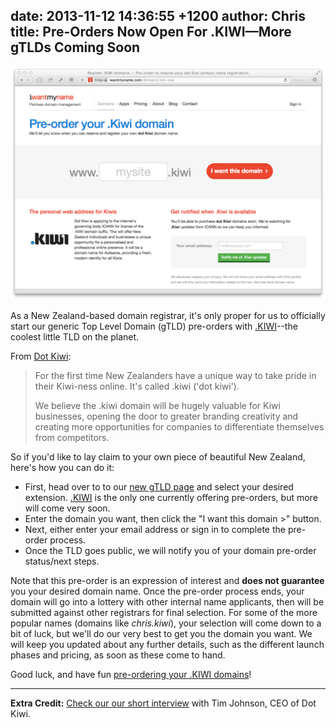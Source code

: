 date: 2013-11-12 14:36:55 +1200
author: Chris
title: Pre-Orders Now Open For .KIWI—More gTLDs Coming Soon
----

![dot-kiwi-domain-preorder.png](/media/2013-11-12-dot-kiwi-domain-preorder.png)

<!-- excerpt -->

As a New Zealand-based domain registrar, it's only proper for us to officially start our generic Top Level Domain (gTLD) pre-orders with [.KIWI](https://iwantmyname.com/domains/dot-kiwi)--the coolest little TLD on the planet.

<!-- /excerpt -->

From [Dot Kiwi](http://dot-kiwi.com/about-us):

> For the first time New Zealanders have a unique way to take pride in their Kiwi-ness online. It's called .kiwi ('dot kiwi').
>
> We believe the .kiwi domain will be hugely valuable for Kiwi businesses, opening the door to greater branding creativity and creating more opportunities for companies to differentiate themselves from competitors. 

So if you'd like to lay claim to your own piece of beautiful New Zealand, here's how you can do it:

* First, head over to to our [new gTLD page](https://iwantmyname.com/domains/new-gtld-domain-extensions) and select your desired extension. [.KIWI](https://iwantmyname.com/domains/dot-kiwi) is the only one currently offering pre-orders, but more will come very soon. 
* Enter the domain you want, then click the "I want this domain >" button.
* Next, either enter your email address or sign in to complete the pre-order process.
* Once the TLD goes public, we will notify you of your domain pre-order status/next steps.

Note that this pre-order is an expression of interest and **does not guarantee** you your desired domain name. Once the pre-order process ends, your domain will go into a lottery with other internal name applicants, then will be submitted against other registrars for final selection. For some of the more popular names (domains like *chris.kiwi*), your selection will come down to a bit of luck, but we'll do our very best to get you the domain you want. We will keep you updated about any further details, such as the different launch phases and pricing, as soon as these come to hand.

Good luck, and have fun [pre-ordering your .KIWI domains](https://iwantmyname.com/domains/dot-kiwi)!

***

**Extra Credit:** [Check our our short interview](https://iwantmyname.com/blog/2013/10/a-short-interview-with-tim-johnson-ceo-of-dot-kiwi.html) with Tim Johnson, CEO of Dot Kiwi.
